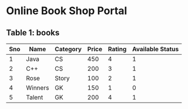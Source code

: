 # Online Book Shop Portal
## Table 1: books
| Sno | Name | Category | Price | Rating | Available Status |
| -- | -- | -- | -- | -- | -- |
| 1 | Java | CS | 450 | 4 | 1 |
| 2 | C++ | CS | 200 | 3 | 1 |
| 3 | Rose | Story | 100 | 2 | 1 |
| 4 | Winners | GK | 150 | 1 | 0 |
| 5 | Talent | GK | 200 | 4 | 1 |
